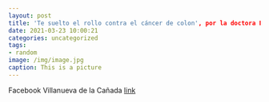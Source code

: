 ```yaml
---
layout: post
title: 'Te suelto el rollo contra el cáncer de colon', por la doctora Estíbaliz García
date: 2021-03-23 10:00:21
categories: uncategorized
tags:
- random
image: /img/image.jpg
caption: This is a picture
---
```

Facebook Villanueva de la Cañada [link](https://www.facebook.com/438978526296872/posts/1495588157302565/)
